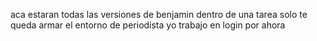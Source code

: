 aca estaran todas las versiones de benjamin dentro de una tarea 
solo te queda armar el entorno de periodista
yo trabajo en login por ahora




